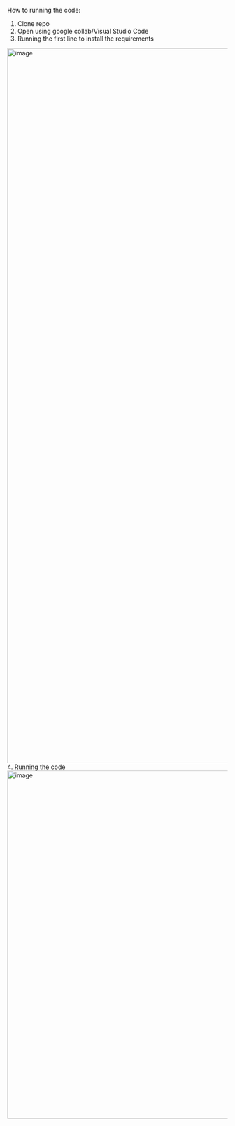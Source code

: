 How to running the code:
1. Clone repo
2. Open using google collab/Visual Studio Code
3. Running the first line to install the requirements
<img width="1630" alt="image" src="https://github.com/user-attachments/assets/215060a0-1106-4977-b5c0-35d2eebaef3e">
4. Running the code
<img width="794" alt="image" src="https://github.com/user-attachments/assets/f79cb724-aaea-45b2-9e7a-eba2fc9ca1ff">
